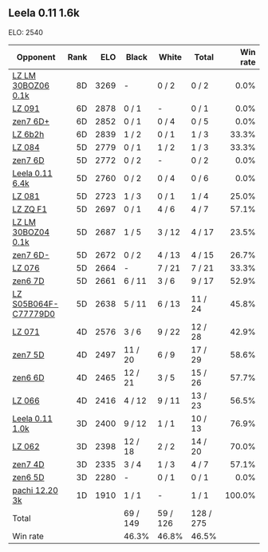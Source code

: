 ## Leela 0.11 1.6k ##

ELO: 2540

Opponent | Rank | ELO | Black | White | Total | Win rate
---------|-----:|----:|-------|-------|-------|-------:
[LZ LM 30BOZ06 0.1k](LZ%20LM%2030BOZ06%200.1k.md) | 8D | 3269 | - | 0 / 2 | 0 / 2 | 0.0%
[LZ 091](LZ%20091.md) | 6D | 2878 | 0 / 1 | - | 0 / 1 | 0.0%
[zen7 6D+](zen7%206D+.md) | 6D | 2852 | 0 / 1 | 0 / 4 | 0 / 5 | 0.0%
[LZ 6b2h](LZ%206b2h.md) | 6D | 2839 | 1 / 2 | 0 / 1 | 1 / 3 | 33.3%
[LZ 084](LZ%20084.md) | 5D | 2779 | 0 / 1 | 1 / 2 | 1 / 3 | 33.3%
[zen7 6D](zen7%206D.md) | 5D | 2772 | 0 / 2 | - | 0 / 2 | 0.0%
[Leela 0.11 6.4k](Leela%200.11%206.4k.md) | 5D | 2760 | 0 / 2 | 0 / 4 | 0 / 6 | 0.0%
[LZ 081](LZ%20081.md) | 5D | 2723 | 1 / 3 | 0 / 1 | 1 / 4 | 25.0%
[LZ ZQ F1](LZ%20ZQ%20F1.md) | 5D | 2697 | 0 / 1 | 4 / 6 | 4 / 7 | 57.1%
[LZ LM 30BOZ04 0.1k](LZ%20LM%2030BOZ04%200.1k.md) | 5D | 2687 | 1 / 5 | 3 / 12 | 4 / 17 | 23.5%
[zen7 6D-](zen7%206D-.md) | 5D | 2672 | 0 / 2 | 4 / 13 | 4 / 15 | 26.7%
[LZ 076](LZ%20076.md) | 5D | 2664 | - | 7 / 21 | 7 / 21 | 33.3%
[zen6 7D](zen6%207D.md) | 5D | 2661 | 6 / 11 | 3 / 6 | 9 / 17 | 52.9%
[LZ S05B064F-C77779D0](LZ%20S05B064F-C77779D0.md) | 5D | 2638 | 5 / 11 | 6 / 13 | 11 / 24 | 45.8%
[LZ 071](LZ%20071.md) | 4D | 2576 | 3 / 6 | 9 / 22 | 12 / 28 | 42.9%
[zen7 5D](zen7%205D.md) | 4D | 2497 | 11 / 20 | 6 / 9 | 17 / 29 | 58.6%
[zen6 6D](zen6%206D.md) | 4D | 2465 | 12 / 21 | 3 / 5 | 15 / 26 | 57.7%
[LZ 066](LZ%20066.md) | 4D | 2416 | 4 / 12 | 9 / 11 | 13 / 23 | 56.5%
[Leela 0.11 1.0k](Leela%200.11%201.0k.md) | 3D | 2400 | 9 / 12 | 1 / 1 | 10 / 13 | 76.9%
[LZ 062](LZ%20062.md) | 3D | 2398 | 12 / 18 | 2 / 2 | 14 / 20 | 70.0%
[zen7 4D](zen7%204D.md) | 3D | 2335 | 3 / 4 | 1 / 3 | 4 / 7 | 57.1%
[zen6 5D](zen6%205D.md) | 3D | 2280 | - | 0 / 1 | 0 / 1 | 0.0%
[pachi 12.20 3k](pachi%2012.20%203k.md) | 1D | 1910 | 1 / 1 | - | 1 / 1 | 100.0%
Total | | | 69 / 149 | 59 / 126 | 128 / 275 | 
Win rate| | | 46.3% | 46.8% | 46.5% | 
